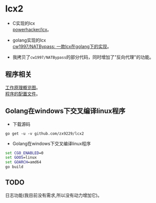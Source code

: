 # lcx2

* C实现的lcx  
[powerhacker/lcx](https://github.com/powerhacker/lcx)。  

* golang实现的lcx  
[cw1997/NATBypass: 一款lcx在golang下的实现](https://github.com/cw1997/NATBypass)。  

* 我拷贝了`cw1997/NATBypass`的部分代码，同时增加了"反向代理"的功能。


## 程序相关

[工作原理概览图](https://raw.githubusercontent.com/zx9229/lcx2/master/README.png)。  
[程序的配置文件](https://github.com/zx9229/lcx2/blob/master/helpPage.go)。  


## Golang在windows下交叉编译linux程序

* 下载源码
```
go get -u -v github.com/zx9229/lcx2
```

* Golang在windows下交叉编译linux程序
```bat
set CGO_ENABLED=0
set GOOS=linux
set GOARCH=amd64
go build
```


## TODO

日志功能(我目前没有需求,所以没有动力增加它)。
